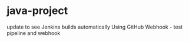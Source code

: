 # java-project
update to see Jenkins builds automatically
Using GitHub Webhook - test pipeline and webhook
